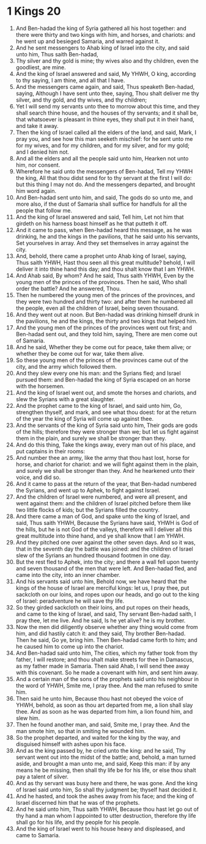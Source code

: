 ﻿# 1 Kings 20
1. And Ben-hadad the king of Syria gathered all his host together: and there were thirty and two kings with him, and horses, and chariots: and he went up and besieged Samaria, and warred against it. 
2. And he sent messengers to Ahab king of Israel into the city, and said unto him, Thus saith Ben-hadad, 
3. Thy silver and thy gold is mine; thy wives also and thy children, even the goodliest, are mine. 
4. And the king of Israel answered and said, My YHWH, O king, according to thy saying, I am thine, and all that I have. 
5. And the messengers came again, and said, Thus speaketh Ben-hadad, saying, Although I have sent unto thee, saying, Thou shalt deliver me thy silver, and thy gold, and thy wives, and thy children; 
6. Yet I will send my servants unto thee to morrow about this time, and they shall search thine house, and the houses of thy servants; and it shall be, that whatsoever is pleasant in thine eyes, they shall put it in their hand, and take it away. 
7. Then the king of Israel called all the elders of the land, and said, Mark, I pray you, and see how this man seeketh mischief: for he sent unto me for my wives, and for my children, and for my silver, and for my gold; and I denied him not. 
8. And all the elders and all the people said unto him, Hearken not unto him, nor consent. 
9. Wherefore he said unto the messengers of Ben-hadad, Tell my YHWH the king, All that thou didst send for to thy servant at the first I will do: but this thing I may not do. And the messengers departed, and brought him word again. 
10. And Ben-hadad sent unto him, and said, The gods do so unto me, and more also, if the dust of Samaria shall suffice for handfuls for all the people that follow me. 
11. And the king of Israel answered and said, Tell him, Let not him that girdeth on his harness boast himself as he that putteth it off. 
12. And it came to pass, when Ben-hadad heard this message, as he was drinking, he and the kings in the pavilions, that he said unto his servants, Set yourselves in array. And they set themselves in array against the city. 
13.  And, behold, there came a prophet unto Ahab king of Israel, saying, Thus saith YHWH, Hast thou seen all this great multitude? behold, I will deliver it into thine hand this day; and thou shalt know that I am YHWH. 
14. And Ahab said, By whom? And he said, Thus saith YHWH, Even by the young men of the princes of the provinces. Then he said, Who shall order the battle? And he answered, Thou. 
15. Then he numbered the young men of the princes of the provinces, and they were two hundred and thirty two: and after them he numbered all the people, even all the children of Israel, being seven thousand. 
16. And they went out at noon. But Ben-hadad was drinking himself drunk in the pavilions, he and the kings, the thirty and two kings that helped him. 
17. And the young men of the princes of the provinces went out first; and Ben-hadad sent out, and they told him, saying, There are men come out of Samaria. 
18. And he said, Whether they be come out for peace, take them alive; or whether they be come out for war, take them alive. 
19. So these young men of the princes of the provinces came out of the city, and the army which followed them. 
20. And they slew every one his man: and the Syrians fled; and Israel pursued them: and Ben-hadad the king of Syria escaped on an horse with the horsemen. 
21. And the king of Israel went out, and smote the horses and chariots, and slew the Syrians with a great slaughter. 
22.  And the prophet came to the king of Israel, and said unto him, Go, strengthen thyself, and mark, and see what thou doest: for at the return of the year the king of Syria will come up against thee. 
23. And the servants of the king of Syria said unto him, Their gods are gods of the hills; therefore they were stronger than we; but let us fight against them in the plain, and surely we shall be stronger than they. 
24. And do this thing, Take the kings away, every man out of his place, and put captains in their rooms: 
25. And number thee an army, like the army that thou hast lost, horse for horse, and chariot for chariot: and we will fight against them in the plain, and surely we shall be stronger than they. And he hearkened unto their voice, and did so. 
26. And it came to pass at the return of the year, that Ben-hadad numbered the Syrians, and went up to Aphek, to fight against Israel. 
27. And the children of Israel were numbered, and were all present, and went against them: and the children of Israel pitched before them like two little flocks of kids; but the Syrians filled the country. 
28.  And there came a man of God, and spake unto the king of Israel, and said, Thus saith YHWH, Because the Syrians have said, YHWH is God of the hills, but he is not God of the valleys, therefore will I deliver all this great multitude into thine hand, and ye shall know that I am YHWH. 
29. And they pitched one over against the other seven days. And so it was, that in the seventh day the battle was joined: and the children of Israel slew of the Syrians an hundred thousand footmen in one day. 
30. But the rest fled to Aphek, into the city; and there a wall fell upon twenty and seven thousand of the men that were left. And Ben-hadad fled, and came into the city, into an inner chamber. 
31.  And his servants said unto him, Behold now, we have heard that the kings of the house of Israel are merciful kings: let us, I pray thee, put sackcloth on our loins, and ropes upon our heads, and go out to the king of Israel: peradventure he will save thy life. 
32. So they girded sackcloth on their loins, and put ropes on their heads, and came to the king of Israel, and said, Thy servant Ben-hadad saith, I pray thee, let me live. And he said, Is he yet alive? he is my brother. 
33. Now the men did diligently observe whether any thing would come from him, and did hastily catch it: and they said, Thy brother Ben-hadad. Then he said, Go ye, bring him. Then Ben-hadad came forth to him; and he caused him to come up into the chariot. 
34. And Ben-hadad said unto him, The cities, which my father took from thy father, I will restore; and thou shalt make streets for thee in Damascus, as my father made in Samaria. Then said Ahab, I will send thee away with this covenant. So he made a covenant with him, and sent him away. 
35.  And a certain man of the sons of the prophets said unto his neighbour in the word of YHWH, Smite me, I pray thee. And the man refused to smite him. 
36. Then said he unto him, Because thou hast not obeyed the voice of YHWH, behold, as soon as thou art departed from me, a lion shall slay thee. And as soon as he was departed from him, a lion found him, and slew him. 
37. Then he found another man, and said, Smite me, I pray thee. And the man smote him, so that in smiting he wounded him. 
38. So the prophet departed, and waited for the king by the way, and disguised himself with ashes upon his face. 
39. And as the king passed by, he cried unto the king: and he said, Thy servant went out into the midst of the battle; and, behold, a man turned aside, and brought a man unto me, and said, Keep this man: if by any means he be missing, then shall thy life be for his life, or else thou shalt pay a talent of silver. 
40. And as thy servant was busy here and there, he was gone. And the king of Israel said unto him, So shall thy judgment be; thyself hast decided it. 
41. And he hasted, and took the ashes away from his face; and the king of Israel discerned him that he was of the prophets. 
42. And he said unto him, Thus saith YHWH, Because thou hast let go out of thy hand a man whom I appointed to utter destruction, therefore thy life shall go for his life, and thy people for his people. 
43. And the king of Israel went to his house heavy and displeased, and came to Samaria. 
